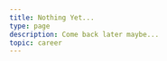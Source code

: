 ```yaml
---
title: Nothing Yet...
type: page
description: Come back later maybe...
topic: career
---
```


